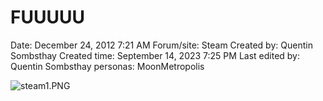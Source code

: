 # FUUUUU

Date: December 24, 2012 7:21 AM
Forum/site: Steam
Created by: Quentin Sombsthay
Created time: September 14, 2023 7:25 PM
Last edited by: Quentin Sombsthay
personas: MoonMetropolis

![steam1.PNG](FUUUUU%200f10ec8e114b4ce7b047229d028432f9/steam1.png)